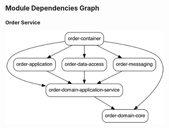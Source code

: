 ## Module Dependencies Graph
### Order Service

![](https://github.com/ryanhoangt/food-ordering-microservices/blob/main/docs/order-service-dependency-graph.png)
